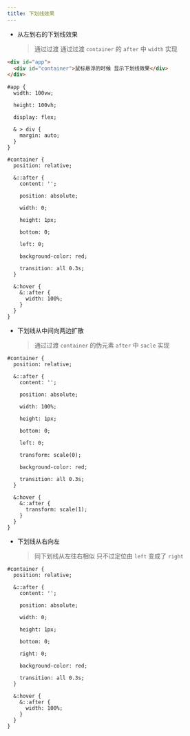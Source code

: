 ```yaml
---
title: 下划线效果
---
```


- 从左到右的下划线效果
  > 通过过渡 通过过渡 `container` 的 `after` 中 `width` 实现

```html
<div id="app">
  <div id="container">鼠标悬浮的时候 显示下划线效果</div>
</div>
```

```less
#app {
  width: 100vw;

  height: 100vh;

  display: flex;

  & > div {
    margin: auto;
  }
}

#container {
  position: relative;

  &::after {
    content: '';

    position: absolute;

    width: 0;

    height: 1px;

    bottom: 0;

    left: 0;

    background-color: red;

    transition: all 0.3s;
  }

  &:hover {
    &::after {
      width: 100%;
    }
  }
}
```

- 下划线从中间向两边扩散
  > 通过过渡 `container` 的伪元素 `after` 中 `sacle` 实现

```less
#container {
  position: relative;

  &::after {
    content: '';

    position: absolute;

    width: 100%;

    height: 1px;

    bottom: 0;

    left: 0;

    transform: scale(0);

    background-color: red;

    transition: all 0.3s;
  }

  &:hover {
    &::after {
      transform: scale(1);
    }
  }
}
```

- 下划线从右向左
  > 同下划线从左往右相似 只不过定位由 `left` 变成了 `right`

```less
#container {
  position: relative;

  &::after {
    content: '';

    position: absolute;

    width: 0;

    height: 1px;

    bottom: 0;

    right: 0;

    background-color: red;

    transition: all 0.3s;
  }

  &:hover {
    &::after {
      width: 100%;
    }
  }
}
```
